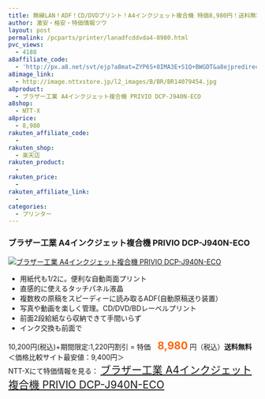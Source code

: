 ```yaml
---
title: 無線LAN！ADF！CD/DVDプリント！A4インクジェット複合機 特価8,980円！送料無料！
author: 激安・格安・特価情報ツウ
layout: post
permalink: /pcparts/printer/lanadfcddvda4-8980.html
pvc_views:
  - 4188
a8affiliate_code:
  - 'http://px.a8.net/svt/ejp?a8mat=ZYP6S+8IMA3E+S1Q+BWGDT&a8ejpredirect=http://nttxstore.jp/_II_BR14079454'
a8image_link:
  - http://image.nttxstore.jp/l2_images/B/BR/BR14079454.jpg
a8product:
  - ブラザー工業 A4インクジェット複合機 PRIVIO DCP-J940N-ECO
a8shop:
  - NTT-X
a8price:
  - 8,980
rakuten_affiliate_code:
  - 
rakuten_shop:
  - 楽天店
rakuten_product:
  - 
rakuten_price:
  - 
rakuten_affiliate_link:
  - 
categories:
  - プリンター
---
```

### ブラザー工業 A4インクジェット複合機 PRIVIO DCP-J940N-ECO

<div class="img-bg2 img_L">
  <a title="ブラザー工業 A4インクジェット複合機 PRIVIO DCP-J940N-ECO" href="http://px.a8.net/svt/ejp?a8mat=ZYP6S+8IMA3E+S1Q+BWGDT&a8ejpredirect=http://nttxstore.jp/_II_BR14079454" target="_blank"><img src="http://i2.wp.com/image.nttxstore.jp/l2_images/B/BR/BR14079454.jpg?resize=120%2C120" border="0" alt="ブラザー工業 A4インクジェット複合機 PRIVIO DCP-J940N-ECO" style="border: 0pt none;" data-recalc-dims="1" /></a>
</div>

<!--more-->

  * 用紙代も1/2に。便利な自動両面プリント
  * 直感的に使えるタッチパネル液晶
  * 複数枚の原稿をスピーディーに読み取るADF(自動原稿送り装置）
  * 写真や動画を楽しく管理。CD/DVD/BDレーベルプリント
  * 前面2段給紙なら収納できて手間いらず
  * インク交換も前面で

10,200円(税込)+期間限定:1,220円割引 = 特価　<span style="color: #ff6600; font-size: 150%;"><strong>8,980</strong></span> 円（税込）**送料無料**  
＜価格比較サイト最安値：9,400円＞  
NTT-Xにて特価情報を見る： <span style="font-size: 150%;"><a href="http://px.a8.net/svt/ejp?a8mat=ZYP6S+8IMA3E+S1Q+BWGDT&a8ejpredirect=http://nttxstore.jp/_II_BR14079454" target="_blank">ブラザー工業 A4インクジェット複合機 PRIVIO DCP-J940N-ECO</a></span>